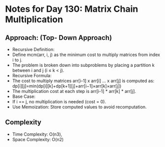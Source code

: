 # Notes for Day 130: Matrix Chain Multiplication

## Approach: (Top- Down Approach)

- Recursive Definition:
- Define mcm(arr, i, j) as the minimum cost to multiply matrices from index i to j.
- The problem is broken down into subproblems by placing a partition k between i and j (i ≤ k < j).
- Recursive Formula:
- The cost to multiply matrices arr[i-1] x arr[i] ... x arr[j] is computed as: dp[i][j]=min(dp[i][k]+dp[k+1][j]+arr[i−1]×arr[k]×arr[j])
- The multiplication cost at each step is arr[i-1] * arr[k] * arr[j].
- Base Case:
- If i == j, no multiplication is needed (cost = 0).
- Use Memoization: Store computed values to avoid recomputation.

## Complexity

- Time Complexity: O(n3),
- Space Complexity: O(n2)
